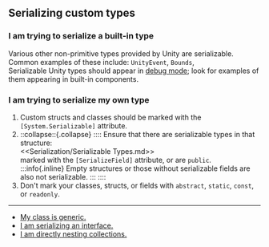 ## Serializing custom types
### I am trying to serialize a built-in type
Various other non-primitive types provided by Unity are serializable.  
Common examples of these include: `UnityEvent`, `Bounds`,   
Serializable Unity types should appear in [debug mode](Debug%20Mode.md); look for examples of them appearing in built-in components.

### I am trying to serialize my own type
1. Custom structs and classes should be marked with the `[System.Serializable]` attribute.
1. ::collapse::{.collapse}
::::
Ensure that there are serializable types in that structure:  
<<Serialization/Serializable Types.md>>  
marked with the `[SerializeField]` attribute, or are `public`.  
:::info{.inline}
Empty structures or those without serializable fields are also not serializable.
:::
::::
1. Don't mark your classes, structs, or fields with `abstract`, `static`, `const`, or `readonly`.  

---

- [My class is generic.](Generic%20Types.md)
- [I am serializing an interface.](Interfaces.md)
- [I am directly nesting collections.](Nested%20Collections.md)
